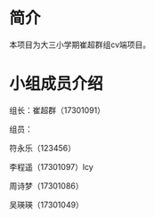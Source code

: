 # 简介
本项目为大三小学期崔超群组cv端项目。

# 小组成员介绍
组长：崔超群（17301091）

组员：

符永乐（123456）

李程遥（17301097）lcy

周诗梦（17301086）

吴瑛瑛（17301049）